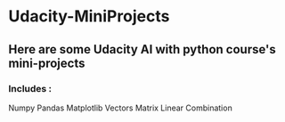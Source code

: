 # Udacity-MiniProjects

## Here are some Udacity AI with python course's mini-projects 

### Includes : 

Numpy
Pandas
Matplotlib
Vectors
Matrix
Linear Combination
